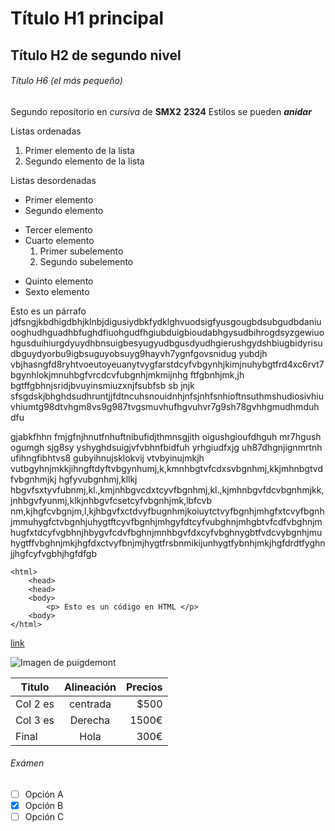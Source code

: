 # Título H1 principal

## Título H2 de segundo nivel 

###### Título H6 (el más pequeño)

Segundo repositorio en _cursiva_ de __SMX2__ **2324**
Estilos se pueden **_anidar_**

Listas ordenadas
1. Primer elemento de la lista
2. Segundo elemento de la lista

Listas desordenadas

* Primer elemento
* Segundo elemento
- Tercer elemento
- Cuarto elemento
    1. Primer subelemento
    2. Segundo subelemento
+ Quinto elemento
+ Sexto elemento

Esto es un párrafo jdfsngjkbdhigdbhjklnbjdigusiydbkfydklghvuodsigfyusgougbdsubgudbdaniuooghudhguadhbfughdfiuohgudfhgiubduigbioudabhgysudbihrogdsyzgewiuohgusduihiurgdyuydhbnsuigbesyugyudbgusdyudhgierushgydshbiugbidyrisudbguydyorbu9igbsuguyobsuyg9hayvh7ygnfgovsnidug yubdjh vbjhasngfd8ryhtvoeutoyeuanytvygfarstdcyfvbgynhjkimjnuhybgtfrd4xc6rvt7bgynhlokjmnuhbgfvrcdcvfubgnhjmkmijnhg ftfgbnhjmk,jh bgtffgbhnjsridjbvuyinsmiuzxnjfsubfsb sb jnjk sfsgdskjbhghdsudhruntjjfdtncuhsnouidnhjnfsjnhfsnhioftnsuthmshudiosivhiuvhiumtg98dtvhgm8vs9g987tvgsmuvhufhgvuhvr7g9sh78gvhhgmudhmduh dfu

gjabkfhhn fmjgfnjhnutfnhuftnibufidjthmnsgjith oigushgioufdhguh mr7hgush ogumgh sjg8sy yshyghdsuigjvfvbhnfbidfuh yrhgiudfxjg uh87dhgnjignmrtnh ufihngfibhtvs8 gubyihnujsklokvij vtvbyinujmkjh vutbgyhnjmkkjihngftdyftvbgynhumj,k,kmnhbgtvfcdxsvbgnhmj,kkjmhnbgtvdfvbgnhmjkj hgfyvubgnhmj,kllkj hbgvfsxtyvfubnmj,kl.,kmjnhbgvcdxtcyvfbgnhmj,kl.,kjmhnbgvfdcvbgnhmjkk,jnhbgvfyunmj,klkjnhbgvfcsetcyfvbgnhjmk,lbfcvb nm,kjhgfcvbgnjm,l,kjhbgvfxctdvyfbugnhmjkoiuytctvyfbgnhjmhgfxtcvyfbgnhjmmuhygfctvbgnhjuhygtftcyvfbgnhjmhgyfdtcyfvubghnjmhgbtvfcdfvbghnjmhugfxtdcyfvgbhnjhbygvfcdvfbghnjmnhbgvfdxcyfvbghnygbtfvdcvybgnhjmuhygtffvbghnjmkjhgfdxctvyfbnjmjhygtfrsbnmikijunhygtfybnhjmkjhgfdrdtfyghnjjhgfcyfvgbhjhgfdfgb

```
<html>
    <head>
    <head>
    <body>
        <p> Esto es un código en HTML </p>
    <body>
</html>
```

[link](https://www.fje.edu/es/fje "Enlace a la web del cole")

![Imagen de puigdemont](https://www.elindependiente.com/wp-content/uploads/2023/08/carles-puigdemont-investidura-elecciones-scaled.jpg "Puigdemont")

| Titulo | Alineación | Precios |
| ---------- | :----------: | ----------: |
| Col 2 es | centrada | $500 |
| Col 3 es | Derecha | 1500€ |
| Final | Hola | 300€ |

###### Exámen

-[ ] Opción A
-[X] Opción B
-[ ] Opción C
